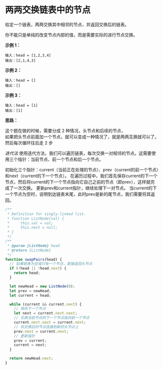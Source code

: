 # 两两交换链表中的节点

给定一个链表，两两交换其中相邻的节点，并返回交换后的链表。

你不能只是单纯的改变节点内部的值，而是需要实际的进行节点交换。

**示例 1：**

```
输入：head = [1,2,3,4]
输出：[2,1,4,3]
```

**示例 2：**

```
输入：head = []
输出：[]
```

**示例 3：**

```
输入：head = [1]
输出：[1]
```

**思路：**

这个题在做的时候，需要分成 2 种情况，头节点和后续的节点，  
如果把头节点前面加一个节点，就可以变成一种情况了，就是两两互换就可以了。  
然后每次循环往后走 2 步

*迭代法*
使用迭代方法，我们可以遍历链表，每次交换一对相邻的节点。这需要使用三个指针：当前节点、前一个节点和后一个节点。

初始化三个指针：current（当前正在处理的节点）、prev（current的前一个节点）和next（current的下一个节点）。
在遍历过程中，我们首先保存current的下一个节点，然后将current的下一个节点指向它自己之前的节点（即prev），这样就完成了一次交换。
更新prev和current指针，继续处理下一对节点。
当current的下一个节点为空时，说明到达链表末尾，此时prev是新的尾节点，我们需要将其返回。

```js
/**
 * Definition for singly-linked list.
 * function ListNode(val) {
 *     this.val = val;
 *     this.next = null;
 * }
 */
/**
 * @param {ListNode} head
 * @return {ListNode}
 */
function swapPairs(head) {
  // 如果链表为空或只有一个节点，直接返回头节点
  if (!head || !head.next) {
    return head;
  }

  let newHead = new ListNode(0);
  let prev = newHead;
  let current = head;

  while (current && current.next) {
    // 保存下一个节点
    let next = current.next.next;
    // 交换当前节点的下一个节点指向前一个节点
    current.next.next = current.next;
    // 将交换后的节点连接到新的头节点上
    prev.next = current.next;
    // 更新指针
    prev = current;
    current = next;
  }

  return newHead.next;
}
```
